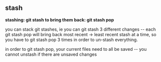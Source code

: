 ## stash

**stashing: git stash
to bring them back: git stash pop**

you can stack git stashes, ie you can git stash 3 different changes -- each git stash pop will bring back most recent -> least recent stash at a time, so you have to git stash pop 3 times in order to un-stash everything.

in order to git stash pop, your current files need to all be saved -- you cannot unstash if there are unsaved changes